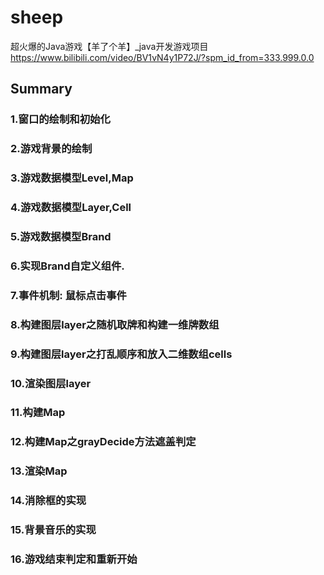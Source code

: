 # sheep
超火爆的Java游戏【羊了个羊】_java开发游戏项目
https://www.bilibili.com/video/BV1vN4y1P72J/?spm_id_from=333.999.0.0

## Summary

### 1.窗口的绘制和初始化
### 2.游戏背景的绘制
### 3.游戏数据模型Level,Map
### 4.游戏数据模型Layer,Cell
### 5.游戏数据模型Brand
### 6.实现Brand自定义组件.
### 7.事件机制: 鼠标点击事件
### 8.构建图层layer之随机取牌和构建一维牌数组
### 9.构建图层layer之打乱顺序和放入二维数组cells
### 10.渲染图层layer
### 11.构建Map
### 12.构建Map之grayDecide方法遮盖判定
### 13.渲染Map
### 14.消除框的实现
### 15.背景音乐的实现
### 16.游戏结束判定和重新开始
